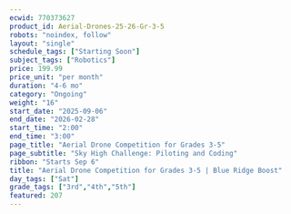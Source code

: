 ```yaml
---
ecwid: 770373627
product_id: Aerial-Drones-25-26-Gr-3-5
robots: "noindex, follow"
layout: "single"
schedule_tags: ["Starting Soon"]
subject_tags: ["Robotics"]
price: 199.99
price_unit: "per month"
duration: "4-6 mo"
category: "Ongoing"
weight: "16"
start_date: "2025-09-06"
end_date: "2026-02-28"
start_time: "2:00"
end_time: "3:00"
page_title: "Aerial Drone Competition for Grades 3-5"
page_subtitle: "Sky High Challenge: Piloting and Coding"
ribbon: "Starts Sep 6"
title: "Aerial Drone Competition for Grades 3-5 | Blue Ridge Boost"
day_tags: ["Sat"]
grade_tags: ["3rd","4th","5th"]
featured: 207
---
```


